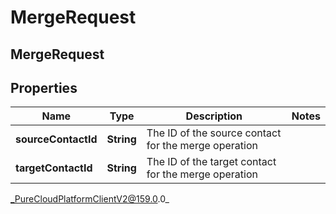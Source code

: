 # MergeRequest

## MergeRequest

## Properties

|Name | Type | Description | Notes|
|------------ | ------------- | ------------- | -------------|
| **sourceContactId** | **String** | The ID of the source contact for the merge operation | |
| **targetContactId** | **String** | The ID of the target contact for the merge operation | |



_PureCloudPlatformClientV2@159.0.0_
